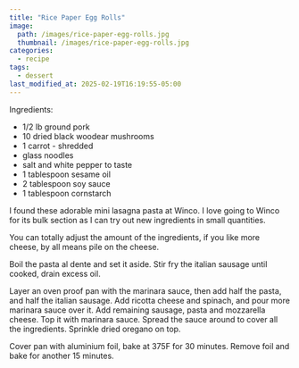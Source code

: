 ```yaml
---
title: "Rice Paper Egg Rolls"
image: 
  path: /images/rice-paper-egg-rolls.jpg
  thumbnail: /images/rice-paper-egg-rolls.jpg
categories:
  - recipe
tags:
  - dessert
last_modified_at: 2025-02-19T16:19:55-05:00
---
```


Ingredients:
* 1/2 lb ground pork
* 10 dried black woodear mushrooms
* 1 carrot - shredded
* glass noodles 
* salt and white pepper to taste
* 1 tablespoon sesame oil
* 2 tablespoon soy sauce 
* 1 tablespoon cornstarch


I found these adorable mini lasagna pasta at Winco. I love going to Winco for its bulk section as I can try out new ingredients in small quantities. 

You can totally adjust the amount of the ingredients, if you like more cheese, by all means pile on the cheese.

Boil the pasta al dente and set it aside. Stir fry the italian sausage until cooked, drain excess oil.

Layer an oven proof pan with the marinara sauce, then add half the pasta, and half the italian sausage. Add ricotta cheese and spinach, and pour more marinara sauce over it. 
Add remaining sausage, pasta and mozzarella cheese. Top it with marinara sauce. Spread the sauce around to cover all the ingredients. Sprinkle dried oregano on top. 

Cover pan with aluminium foil, bake at 375F for 30 minutes. Remove foil and bake for another 15 minutes.






